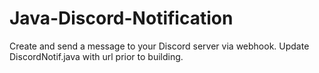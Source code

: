 # Java-Discord-Notification

Create and send a message to your Discord server via webhook.
Update DiscordNotif.java with url prior to building.
